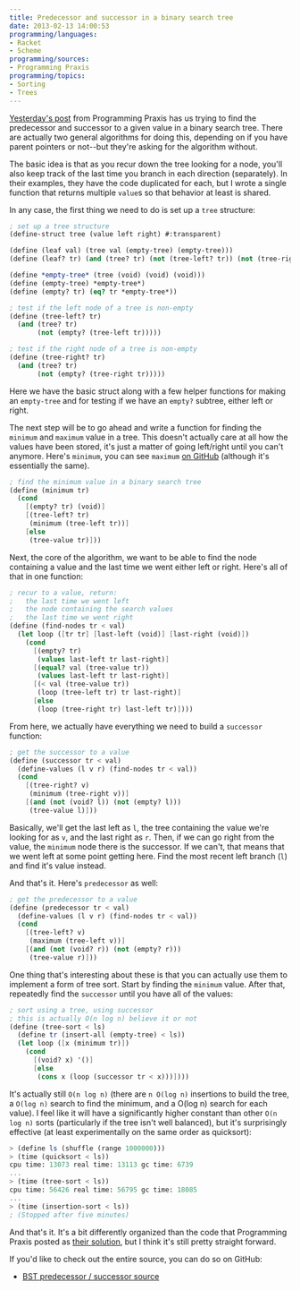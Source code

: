 ```yaml
---
title: Predecessor and successor in a binary search tree
date: 2013-02-13 14:00:53
programming/languages:
- Racket
- Scheme
programming/sources:
- Programming Praxis
programming/topics:
- Sorting
- Trees
---
```

<a href="http://programmingpraxis.com/2013/02/12/binary-search-tree-in-order-predecessor-and-successor/" title="Binary Search Tree: In-Order Predecessor And Successor">Yesterday's post</a> from Programming Praxis has us trying to find the predecessor and successor to a given value in a binary search tree. There are actually two general algorithms for doing this, depending on if you have parent pointers or not--but they're asking for the algorithm without.

<!--more-->

The basic idea is that as you recur down the tree looking for a node, you'll also keep track of the last time you branch in each direction (separately). In their examples, they have the code duplicated for each, but I wrote a single function that returns multiple `value`s so that behavior at least is shared.

In any case, the first thing we need to do is set up a `tree` structure:

```scheme
; set up a tree structure
(define-struct tree (value left right) #:transparent)

(define (leaf val) (tree val (empty-tree) (empty-tree)))
(define (leaf? tr) (and (tree? tr) (not (tree-left? tr)) (not (tree-right? tr))))

(define *empty-tree* (tree (void) (void) (void)))
(define (empty-tree) *empty-tree*)
(define (empty? tr) (eq? tr *empty-tree*))

; test if the left node of a tree is non-empty
(define (tree-left? tr)
  (and (tree? tr)
       (not (empty? (tree-left tr)))))

; test if the right node of a tree is non-empty
(define (tree-right? tr)
  (and (tree? tr)
       (not (empty? (tree-right tr)))))
```

Here we have the basic struct along with a few helper functions for making an `empty-tree` and for testing if we have an `empty?` subtree, either left or right.

The next step will be to go ahead and write a function for finding the `minimum` and `maximum` value in a tree. This doesn't actually care at all how the values have been stored, it's just a matter of going left/right until you can't anymore. Here's `minimum`, you can see `maximum` <a href="https://github.com/jpverkamp/small-projects/blob/master/blog/bst-pred%2Bsucc.rkt" title="BST predecessor / successor source">on GitHub</a> (although it's essentially the same).

```scheme
; find the minimum value in a binary search tree
(define (minimum tr)
  (cond
    [(empty? tr) (void)]
    [(tree-left? tr)
     (minimum (tree-left tr))]
    [else
     (tree-value tr)]))
```

Next, the core of the algorithm, we want to be able to find the node containing a value and the last time we went either left or right. Here's all of that in one function:

```scheme
; recur to a value, return:
;   the last time we went left
;   the node containing the search values
;   the last time we went right
(define (find-nodes tr < val)
  (let loop ([tr tr] [last-left (void)] [last-right (void)])
    (cond
      [(empty? tr)
       (values last-left tr last-right)]
      [(equal? val (tree-value tr))
       (values last-left tr last-right)]
      [(< val (tree-value tr))
       (loop (tree-left tr) tr last-right)]
      [else
       (loop (tree-right tr) last-left tr)])))
```

From here, we actually have everything we need to build a `successor` function:

```scheme
; get the successor to a value
(define (successor tr < val)
  (define-values (l v r) (find-nodes tr < val))
  (cond
    [(tree-right? v)
     (minimum (tree-right v))]
    [(and (not (void? l)) (not (empty? l)))
     (tree-value l)]))
```

Basically, we'll get the last left as `l`, the tree containing the value we're looking for as `v`, and the last right as `r`. Then, if we can go right from the value, the `minimum` node there is the successor. If we can't, that means that we went left at some point getting here. Find the most recent left branch (`l`) and find it's value instead.

And that's it. Here's `predecessor` as well:

```scheme
; get the predecessor to a value
(define (predecessor tr < val)
  (define-values (l v r) (find-nodes tr < val))
  (cond
    [(tree-left? v)
     (maximum (tree-left v))]
    [(and (not (void? r)) (not (empty? r)))
     (tree-value r)]))
```

One thing that's interesting about these is that you can actually use them to implement a form of tree sort. Start by finding the `minimum` value. After that, repeatedly find the `successor` until you have all of the values:

```scheme
; sort using a tree, using successor
; this is actually O(n log n) believe it or not
(define (tree-sort < ls)
  (define tr (insert-all (empty-tree) < ls))
  (let loop ([x (minimum tr)])
    (cond
      [(void? x) '()]
      [else
       (cons x (loop (successor tr < x)))])))
```

It's actually still `O(n log n)` (there are `n O(log n)` insertions to build the tree, a `O(log n)` search to find the minimum, and a O(log n) search for each value). I feel like it will have a significantly higher constant than other `O(n log n)` sorts (particularly if the tree isn't well balanced), but it's surprisingly effective (at least experimentally on the same order as quicksort):

```scheme
> (define ls (shuffle (range 1000000)))
> (time (quicksort < ls))
cpu time: 13073 real time: 13113 gc time: 6739
...
> (time (tree-sort < ls))
cpu time: 56426 real time: 56795 gc time: 18085
...
> (time (insertion-sort < ls))
; (Stopped after five minutes)
```

And that's it. It's a bit differently organized than the code that Programming Praxis posted as <a href="http://programmingpraxis.com/2013/02/12/binary-search-tree-in-order-predecessor-and-successor/2/" title="Binary Search Tree: In-Order Predecessor And Successor">their solution</a>, but I think it's still pretty straight forward.

If you'd like to check out the entire source, you can do so on GitHub:
- <a href="https://github.com/jpverkamp/small-projects/blob/master/blog/bst-pred%2Bsucc.rkt">BST predecessor / successor source</a>
